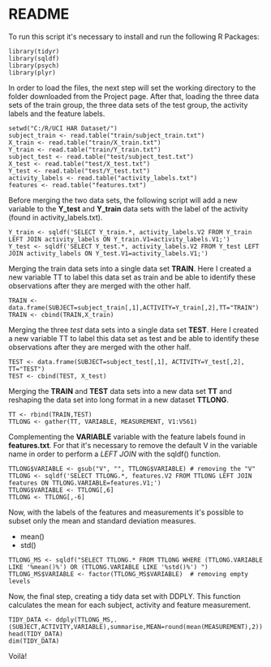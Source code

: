 # README

To run this script it's necessary to install and run the following R Packages:

```{r, include=FALSE, cache=FALSE}
library(tidyr)
library(sqldf)
library(psych)
library(plyr)
```

In order to load the files, the next step will set the working directory to the folder downloaded from the Project page. After that, loading the three data sets of the train group, the three data sets of the test group, the activity labels and the feature labels.

```{r, eval=TRUE}
setwd("C:/R/UCI HAR Dataset/")
subject_train <- read.table("train/subject_train.txt")  
X_train <- read.table("train/X_train.txt") 
Y_train <- read.table("train/Y_train.txt")
subject_test <- read.table("test/subject_test.txt")
X_test <- read.table("test/X_test.txt")
Y_test <- read.table("test/Y_test.txt")
activity_labels <- read.table("activity_labels.txt")
features <- read.table("features.txt")
```

Before merging the two data sets, the following script will add a new variable to the **Y_test** and **Y_train** data sets with the label of the activity (found in activity_labels.txt).

```{r, eval=TRUE, warning=FALSE}
Y_train <- sqldf('SELECT Y_train.*, activity_labels.V2 FROM Y_train LEFT JOIN activity_labels ON Y_train.V1=activity_labels.V1;')
Y_test <- sqldf('SELECT Y_test.*, activity_labels.V2 FROM Y_test LEFT JOIN activity_labels ON Y_test.V1=activity_labels.V1;')
```

Merging the train data sets into a single data set **TRAIN**. Here I created a new variable TT to label this data set as train and be able to identify these observations after they are merged with the other half. 

```{r, eval=TRUE}
TRAIN <- data.frame(SUBJECT=subject_train[,1],ACTIVITY=Y_train[,2],TT="TRAIN") 
TRAIN <- cbind(TRAIN,X_train)
```

Merging the three *test* data sets into a single data set **TEST**. Here I created a new variable TT to label this data set as test and be able to identify these observations after they are merged with the other half.

```{r, eval=TRUE}
TEST <- data.frame(SUBJECT=subject_test[,1], ACTIVITY=Y_test[,2], TT="TEST")
TEST <- cbind(TEST, X_test)
```

Merging the **TRAIN** and **TEST** data sets into a new data set **TT** and reshaping the data set into long format in a new dataset **TTLONG**.

```{r, eval=TRUE}
TT <- rbind(TRAIN,TEST)
TTLONG <- gather(TT, VARIABLE, MEASUREMENT, V1:V561)
```

Complementing the **VARIABLE** variable with the feature labels found in **features.txt**. For that it's necessary to remove the default V in the variable name in order to perform a *LEFT JOIN* with the sqldf() function.

```{r, eval=TRUE}
TTLONG$VARIABLE <- gsub("V", "", TTLONG$VARIABLE) # removing the "V"
TTLONG <- sqldf('SELECT TTLONG.*, features.V2 FROM TTLONG LEFT JOIN features ON TTLONG.VARIABLE=features.V1;') 
TTLONG$VARIABLE <- TTLONG[,6]  
TTLONG <- TTLONG[,-6] 
```
Now, with the labels of the features and measurements it's possible to subset only the mean and standard deviation measures.
 
 * mean()
 * std()

```{r, eval=TRUE}
TTLONG_MS <- sqldf("SELECT TTLONG.* FROM TTLONG WHERE (TTLONG.VARIABLE LIKE '%mean()%') OR (TTLONG.VARIABLE LIKE '%std()%') ")
TTLONG_MS$VARIABLE <- factor(TTLONG_MS$VARIABLE)  # removing empty levels
```

Now, the final step, creating a tidy data set with DDPLY. This function calculates the mean for each subject, activity and feature measurement.

```{r, eval=TRUE}
TIDY_DATA <- ddply(TTLONG_MS,.(SUBJECT,ACTIVITY,VARIABLE),summarise,MEAN=round(mean(MEASUREMENT),2))
head(TIDY_DATA)
dim(TIDY_DATA)
```

Voilà!
